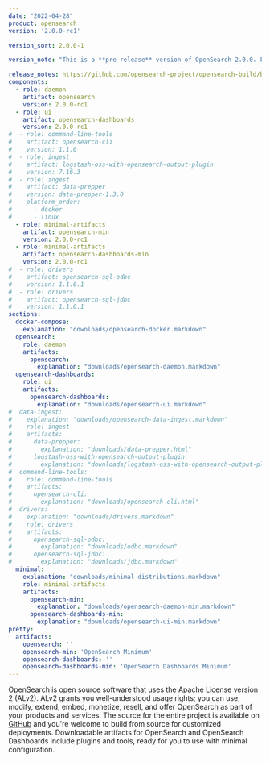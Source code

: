 ```yaml
---
date: "2022-04-28"
product: opensearch
version: '2.0.0-rc1'

version_sort: 2.0.0-1

version_note: "This is a **pre-release** version of OpenSearch 2.0.0. Feel free to try it out and provide feedback. If you are looking for the most recent production-ready release, see the [1.x line](/lines/1x.html)."

release_notes: https://github.com/opensearch-project/opensearch-build/blob/main/release-notes/opensearch-release-notes-2.0.0-rc1.md
components:
  - role: daemon
    artifact: opensearch
    version: 2.0.0-rc1
  - role: ui
    artifact: opensearch-dashboards
    version: 2.0.0-rc1
#  - role: command-line-tools
#    artifact: opensearch-cli
#    version: 1.1.0
#  - role: ingest
#    artifact: logstash-oss-with-opensearch-output-plugin
#    version: 7.16.3
#  - role: ingest
#    artifact: data-prepper
#    version: data-prepper-1.3.0
#    platform_order:
#      - docker
#      - linux
  - role: minimal-artifacts
    artifact: opensearch-min
    version: 2.0.0-rc1
  - role: minimal-artifacts
    artifact: opensearch-dashboards-min
    version: 2.0.0-rc1
#  - role: drivers
#    artifact: opensearch-sql-odbc
#    version: 1.1.0.1
#  - role: drivers
#    artifact: opensearch-sql-jdbc
#    version: 1.1.0.1
sections:
  docker-compose:
    explanation: "downloads/opensearch-docker.markdown"
  opensearch:
    role: daemon
    artifacts:
      opensearch:
        explanation: "downloads/opensearch-daemon.markdown"
  opensearch-dashboards:
    role: ui
    artifacts:
      opensearch-dashboards:
        explanation: "downloads/opensearch-ui.markdown"
#  data-ingest:
#    explanation: "downloads/opensearch-data-ingest.markdown"
#    role: ingest
#    artifacts:
#      data-prepper:
#        explanation: "downloads/data-prepper.html"
#      logstash-oss-with-opensearch-output-plugin:
#        explanation: "downloads/logstash-oss-with-opensearch-output-plugin.markdown"
#  command-line-tools:
#    role: command-line-tools
#    artifacts:
#      opensearch-cli:
#        explanation: "downloads/opensearch-cli.html"
#  drivers:
#    explanation: "downloads/drivers.markdown"
#    role: drivers
#    artifacts:
#      opensearch-sql-odbc:
#        explanation: "downloads/odbc.markdown"
#      opensearch-sql-jdbc:
#        explanation: "downloads/jdbc.markdown"
  minimal:
    explanation: "downloads/minimal-distributions.markdown"
    role: minimal-artifacts
    artifacts:
      opensearch-min:
        explanation: "downloads/opensearch-daemon-min.markdown"
      opensearch-dashboards-min:
        explanation: "downloads/opensearch-ui-min.markdown"
pretty:
  artifacts:
    opensearch: ''
    opensearch-min: 'OpenSearch Minimum'
    opensearch-dashboards: ''
    opensearch-dashboards-min: 'OpenSearch Dashboards Minimum'
---
```

OpenSearch is open source software that uses the Apache License version 2 (ALv2). ALv2 grants you well-understood usage rights; you can use, modify, extend, embed, monetize, resell, and offer OpenSearch as part of your products and services. The source for the entire project is available on [GitHub](https://github.com/opensearch-project/) and you're welcome to build from source for customized deployments. Downloadable artifacts for OpenSearch and OpenSearch Dashboards include plugins and tools, ready for you to use with minimal configuration.